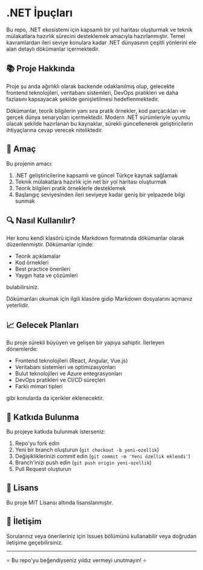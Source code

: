 # .NET İpuçları

Bu repo, .NET ekosistemi için kapsamlı bir yol haritası oluşturmak ve teknik mülakatlara hazırlık sürecini desteklemek amacıyla hazırlanmıştır. Temel kavramlardan ileri seviye konulara kadar .NET dünyasının çeşitli yönlerini ele alan detaylı dökümanlar içermektedir.

## 📚 Proje Hakkında

Proje şu anda ağırlıklı olarak backende odaklanılmış olup, gelecekte frontend teknolojileri, veritabanı sistemleri, DevOps pratikleri ve daha fazlasını kapsayacak şekilde genişletilmesi hedeflenmektedir.

Dökümanlar, teorik bilgilerin yanı sıra pratik örnekler, kod parçacıkları ve gerçek dünya senaryoları içermektedir. Modern .NET sürümleriyle uyumlu olacak şekilde hazırlanan bu kaynaklar, sürekli güncellenerek geliştiricilerin ihtiyaçlarına cevap verecek niteliktedir.

## 🎯 Amaç

Bu projenin amacı:

1. .NET geliştiricilerine kapsamlı ve güncel Türkçe kaynak sağlamak
2. Teknik mülakatlara hazırlık için net bir yol haritası oluşturmak
3. Teorik bilgileri pratik örneklerle desteklemek
4. Başlangıç seviyesinden ileri seviyeye kadar geniş bir yelpazede bilgi sunmak

## 🔍 Nasıl Kullanılır?

Her konu kendi klasörü içinde Markdown formatında dökümanlar olarak düzenlenmiştir. Dökümanlar içinde:

- Teorik açıklamalar
- Kod örnekleri
- Best practice önerileri
- Yaygın hata ve çözümleri

bulabilirsiniz.

Dökümanları okumak için ilgili klasöre gidip Markdown dosyalarını açmanız yeterlidir.

## 📈 Gelecek Planları

Bu proje sürekli büyüyen ve gelişen bir yapıya sahiptir. İlerleyen dönemlerde:

- Frontend teknolojileri (React, Angular, Vue.js)
- Veritabanı sistemleri ve optimizasyonları
- Bulut teknolojileri ve Azure entegrasyonları
- DevOps pratikleri ve CI/CD süreçleri
- Farklı mimari tipleri

gibi konularda da içerikler eklenecektir.

## 🚀 Katkıda Bulunma

Bu projeye katkıda bulunmak isterseniz:

1. Repo'yu fork edin
2. Yeni bir branch oluşturun (`git checkout -b yeni-ozellik`)
3. Değişikliklerinizi commit edin (`git commit -m 'Yeni özellik eklendi'`)
4. Branch'inizi push edin (`git push origin yeni-ozellik`)
5. Pull Request oluşturun

## 📝 Lisans

Bu proje MIT Lisansı altında lisanslanmıştır.

## 🤝 İletişim

Sorularınız veya önerileriniz için Issues bölümünü kullanabilir veya doğrudan iletişime geçebilirsiniz.

---

⭐ Bu repo'yu beğendiyseniz yıldız vermeyi unutmayın! ⭐ 
